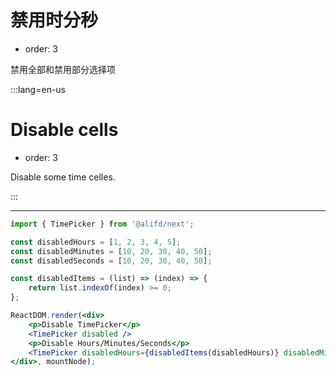 # 禁用时分秒

- order: 3

禁用全部和禁用部分选择项

:::lang=en-us
# Disable cells

- order: 3

Disable some time celles.

:::

---

````jsx
import { TimePicker } from '@alifd/next';

const disabledHours = [1, 2, 3, 4, 5];
const disabledMinutes = [10, 20, 30, 40, 50];
const disabledSeconds = [10, 20, 30, 40, 50];

const disabledItems = (list) => (index) => {
    return list.indexOf(index) >= 0;
};

ReactDOM.render(<div>
    <p>Disable TimePicker</p>
    <TimePicker disabled />
    <p>Disable Hours/Minutes/Seconds</p>
    <TimePicker disabledHours={disabledItems(disabledHours)} disabledMinutes={disabledItems(disabledMinutes)} disabledSeconds={disabledItems(disabledSeconds)} />
</div>, mountNode);
````
